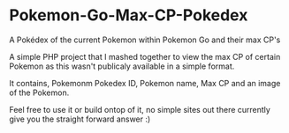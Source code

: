 # Pokemon-Go-Max-CP-Pokedex
A Pokédex of the current Pokemon within Pokemon Go and their max CP's

A simple PHP project that I mashed together to view the max CP of certain Pokemon as this wasn't publicaly available in
a simple format. 

It contains, Pokemonm Pokedex ID, Pokemon name, Max CP and an image of the Pokemon.

Feel free to use it or build ontop of it, no simple sites out there currently give you the straight forward answer :) 
